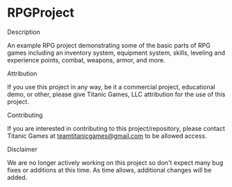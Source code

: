# RPGProject

Description  

An example RPG project demonstrating some of the basic parts of RPG games including an inventory system, equipment system, skills, leveling and experience points, combat, weapons, armor, and more.  

Attribution  

If you use this project in any way, be it a commercial project, educational demo, or other, please give Titanic Games, LLC attribution for the use of this project.  

Contributing  

If you are interested in contributing to this project/repository, please contact Titanic Games at teamtitanicgames@gmail.com to be allowed access. 

Disclaimer

We are no longer actively working on this project so don't expect many bug fixes or additions at this time. As time allows, additional changes will be added.
